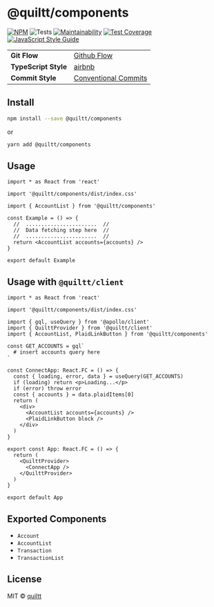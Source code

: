 # @quiltt/components

[![NPM](https://img.shields.io/npm/v/@quiltt/components.svg)](https://www.npmjs.com/package/@quiltt/components) ![Tests](https://github.com/quiltt/quiltt-components/workflows/Tests/badge.svg) [![Maintainability](https://api.codeclimate.com/v1/badges/5eaa96b14406f6e71103/maintainability)](https://codeclimate.com/github/quiltt/quiltt-components/maintainability) [![Test Coverage](https://api.codeclimate.com/v1/badges/5eaa96b14406f6e71103/test_coverage)](https://codeclimate.com/github/quiltt/quiltt-components/test_coverage) [![JavaScript Style Guide](https://img.shields.io/badge/code_style-airbnb-brightgreen.svg)](https://github.com/airbnb/javascript/tree/master/react)

|                      |                                                                        |
| -------------------- | ---------------------------------------------------------------------- |
| **Git Flow**         | [Github Flow](https://guides.github.com/introduction/flow/)            |
| **TypeScript Style** | [airbnb](https://github.com/airbnb/javascript/tree/master/react)       |
| **Commit Style**     | [Conventional Commits](https://www.conventionalcommits.org/en/v1.0.0/) |

## Install

```bash
npm install --save @quiltt/components
```

or

```bash
yarn add @quiltt/components
```

## Usage

```tsx
import * as React from 'react'

import '@quiltt/components/dist/index.css'

import { AccountList } from '@quiltt/components'

const Example = () => {
  //  .......................  //
  //  Data fetching step here  //
  //  .......................  //
  return <AccountList accounts={accounts} />
}

export default Example
```

## Usage with `@quiltt/client`

```tsx
import * as React from 'react'

import '@quiltt/components/dist/index.css'

import { gql, useQuery } from '@apollo/client'
import { QuilttProvider } from '@quiltt/client'
import { AccountList, PlaidLinkButton } from '@quiltt/components'

const GET_ACCOUNTS = gql`
  # insert accounts query here
`

const ConnectApp: React.FC = () => {
  const { loading, error, data } = useQuery(GET_ACCOUNTS)
  if (loading) return <p>Loading...</p>
  if (error) throw error
  const { accounts } = data.plaidItems[0]
  return (
    <div>
      <AccountList accounts={accounts} />
      <PlaidLinkButton block />
    </div>
  )
}

export const App: React.FC = () => {
  return (
    <QuilttProvider>
      <ConnectApp />
    </QuilttProvider>
  )
}

export default App
```

## Exported Components

- `Account`
- `AccountList`
- `Transaction`
- `TransactionList`

## License

MIT © [quiltt](https://github.com/quiltt)
